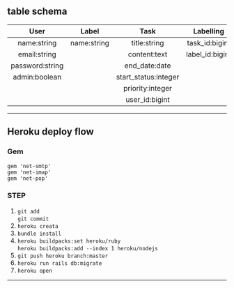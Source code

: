 ## table schema
| User            | Label              | Task                 | Labelling       |
| :---:           | :---:              | :---:                | :---:           |
| name:string     | name:string        | title:string         | task_id:bigint  |
| email:string    |                    | content:text         | label_id:bigint |
| password:string |                    | end_date:date        |                 |
| admin:boolean   |                    | start_status:integer |                 |
|                 |                    | priority:integer     |                 |
|                 |                    | user_id:bigint       |                 |
<HR>

## Heroku deploy flow

### Gem
```
gem 'net-smtp'
gem 'net-imap'
gem 'net-pop'
```

### STEP
1. `git add` <br>
   `git commit` 
2. `heroku creata`
3. `bundle install`
4. `heroku buildpacks:set heroku/ruby` <br>
   `heroku buildpacks:add --index 1 heroku/nodejs`
5. `git push heroku branch:master`
6. `heroku run rails db:migrate`
7. `heroku open`

<HR>